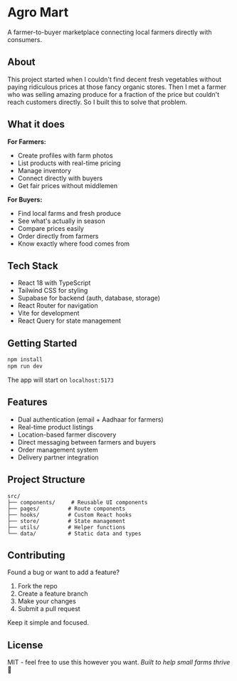 # Agro Mart

A farmer-to-buyer marketplace connecting local farmers directly with consumers.

## About

This project started when I couldn't find decent fresh vegetables without paying ridiculous prices at those fancy organic stores. Then I met a farmer who was selling amazing produce for a fraction of the price but couldn't reach customers directly. So I built this to solve that problem.

## What it does
**For Farmers:**
- Create profiles with farm photos
- List products with real-time pricing
- Manage inventory
- Connect directly with buyers
- Get fair prices without middlemen

**For Buyers:**
- Find local farms and fresh produce
- See what's actually in season
- Compare prices easily
- Order directly from farmers
- Know exactly where food comes from


## Tech Stack

- React 18 with TypeScript
- Tailwind CSS for styling
- Supabase for backend (auth, database, storage)
- React Router for navigation
- Vite for development
- React Query for state management

## Getting Started

```bash
npm install
npm run dev
```

The app will start on `localhost:5173`
## Features

- Dual authentication (email + Aadhaar for farmers)
- Real-time product listings
- Location-based farmer discovery
- Direct messaging between farmers and buyers
- Order management system
- Delivery partner integration

## Project Structure

```
src/
├── components/     # Reusable UI components
├── pages/         # Route components
├── hooks/         # Custom React hooks
├── store/         # State management
├── utils/         # Helper functions
└── data/          # Static data and types
```

## Contributing

Found a bug or want to add a feature? 

1. Fork the repo
2. Create a feature branch
3. Make your changes
4. Submit a pull request

Keep it simple and focused.

## License

MIT - feel free to use this however you want.
*Built to help small farms thrive* 🌱
